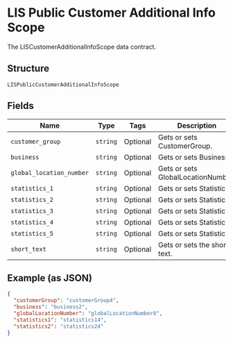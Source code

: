 
# LIS Public Customer Additional Info Scope

The LISCustomerAdditionalInfoScope data contract.

## Structure

`LISPublicCustomerAdditionalInfoScope`

## Fields

| Name | Type | Tags | Description |
|  --- | --- | --- | --- |
| `customer_group` | `string` | Optional | Gets or sets CustomerGroup. |
| `business` | `string` | Optional | Gets or sets Business. |
| `global_location_number` | `string` | Optional | Gets or sets GlobalLocationNumber. |
| `statistics_1` | `string` | Optional | Gets or sets Statistics1. |
| `statistics_2` | `string` | Optional | Gets or sets Statistics2. |
| `statistics_3` | `string` | Optional | Gets or sets Statistics3. |
| `statistics_4` | `string` | Optional | Gets or sets Statistics4. |
| `statistics_5` | `string` | Optional | Gets or sets Statistics5. |
| `short_text` | `string` | Optional | Gets or sets the short text. |

## Example (as JSON)

```json
{
  "customerGroup": "customerGroup4",
  "business": "business2",
  "globalLocationNumber": "globalLocationNumber8",
  "statistics1": "statistics14",
  "statistics2": "statistics24"
}
```

